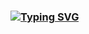 ### [![Typing SVG](https://readme-typing-svg.demolab.com?font=Fira+Code&size=25&pause=1000&color=23C228&background=000000&center=true&vCenter=true&random=false&width=500&lines=Hello%2C+I+am+Salt;I'm+training+to+be+a+front-end+ninja)](https://git.io/typing-svg)

<!--
**Beatnik01/Beatnik01** is a ✨ _special_ ✨ repository because its `README.md` (this file) appears on your GitHub profile.

Here are some ideas to get you started:

- 🔭 I’m currently working on ...
- 🌱 I’m currently learning ...
- 👯 I’m looking to collaborate on ...
- 🤔 I’m looking for help with ...
- 💬 Ask me about ...
- 📫 How to reach me: ...
- 😄 Pronouns: ...
- ⚡ Fun fact: ...
-->
